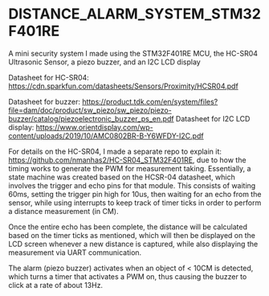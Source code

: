 # DISTANCE_ALARM_SYSTEM_STM32F401RE
A mini security system I made using the STM32F401RE MCU, the HC-SR04 Ultrasonic Sensor, a piezo buzzer, and an I2C LCD display

Datasheet for HC-SR04: https://cdn.sparkfun.com/datasheets/Sensors/Proximity/HCSR04.pdf

Datasheet for buzzer: https://product.tdk.com/en/system/files?file=dam/doc/product/sw_piezo/sw_piezo/piezo-buzzer/catalog/piezoelectronic_buzzer_ps_en.pdf
Datasheet for I2C LCD display: https://www.orientdisplay.com/wp-content/uploads/2019/10/AMC0802BR-B-Y6WFDY-I2C.pdf

For details on the HC-SR04, I made a separate repo to explain it: https://github.com/nmanhas2/HC-SR04_STM32F401RE, due to how the timing works to generate the PWM for measurement taking.
Essentially, a state machine was created based on the HCSR-04 datasheet, which involves the trigger and echo pins for that module. This consists of waiting 60ms, setting the trigger pin high for 10us, then waiting for an echo from the sensor, while using interrupts to keep track of timer ticks in order to perform a distance measurement (in CM). 

Once the entire echo has been complete, the distance will be calculated based on the timer ticks as mentioned, which will then be displayed on the LCD screen whenever a new distance is captured, while also displaying the measurement via UART communication.

The alarm (piezo buzzer) activates when an object of < 10CM is detected, which turns a timer that activates a PWM on, thus causing the buzzer to click at a rate of about 13Hz.




